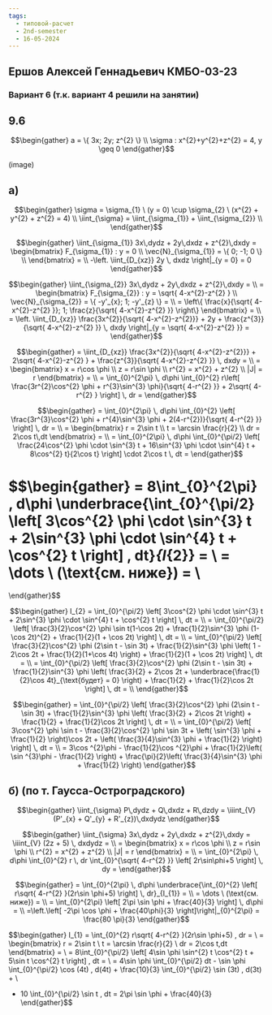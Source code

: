```yaml
---
tags:
  - типовой-расчет
  - 2nd-semester
  - 16-05-2024
---
```


## Ершов Алексей Геннадьевич КМБО-03-23

### Вариант 6 (т.к. вариант 4 решили на занятии)

## 9.6

$$\begin{gather}
a = \{ 3x; 2y; z^{2} \} \\
\sigma : x^{2}+y^{2}+z^{2} = 4, y \geq 0
\end{gather}$$

(image)

## а)

$$\begin{gather}
\sigma = \sigma_{1} \ (y = 0) \cup \sigma_{2} \ (x^{2} + y^{2} + z^{2} = 4) \\
\iint_{\sigma} = \iint_{\sigma_{1}} + \iint_{\sigma_{2}} \\
\end{gather}$$

$$\begin{gather}
\iint_{\sigma_{1}} 3x\,dydz + 2y\,dxdz + z^{2}\,dxdy =  \begin{bmatrix}
F_{\sigma_{1}} : y = 0 \\
\vec{N}_{\sigma_{1}} = \{ 0; -1; 0 \} \\
\end{bmatrix} = \\
-\left. \iint_{D_{xz}} 2y \, dxdz \right|_{y = 0} = 0
\end{gather}$$

$$\begin{gather}
\iint_{\sigma_{2}} 3x\,dydz + 2y\,dxdz + z^{2}\,dxdy = \\
= \begin{bmatrix}
F_{\sigma_{2}} : y = \sqrt{ 4-x^{2}-z^{2} } \\
\vec{N}_{\sigma_{2}} = \{ -y'_{x}; 1; -y'_{z} \} = \\
= \left\{  \frac{x}{\sqrt{ 4-x^{2}-z^{2} }}; 1; \frac{z}{\sqrt{ 4-x^{2}-z^{2} }} \right\}
\end{bmatrix} = \\
= \left. \iint_{D_{xz}} \frac{3x^{2}}{\sqrt{ 4-x^{2}-z^{2}}} + 2y + \frac{z^{3}}{\sqrt{ 4-x^{2}-z^{2} }} \, dxdy \right|_{y = \sqrt{ 4-x^{2}-z^{2} }} =
\end{gather}$$

$$\begin{gather}
= \iint_{D_{xz}} \frac{3x^{2}}{\sqrt{ 4-x^{2}-z^{2}}} + 2\sqrt{ 4-x^{2}-z^{2} } + \frac{z^{3}}{\sqrt{ 4-x^{2}-z^{2} }} \, dxdy = \\
= \begin{bmatrix}
x = r\cos \phi \\
z = r\sin \phi \\
r^{2} = x^{2} + z^{2} \\
|J| = r
\end{bmatrix} = \\
= \int_{0}^{2\pi} \, d\phi \int_{0}^{2} r\left[ \frac{3r^{2}\cos^{2} \phi + r^{3}\sin^{3} \phi}{\sqrt{ 4-r^{2} }} + 2\sqrt{ 4-r^{2} } \right]  \, dr =
\end{gather}$$

$$\begin{gather}
= \int_{0}^{2\pi} \, d\phi \int_{0}^{2} \left[ \frac{3r^{3}\cos^{2} \phi + r^{4}\sin^{3} \phi + 2(4-r^{2})}{\sqrt{ 4-r^{2} }} \right]  \, dr = \\
= \begin{bmatrix}
r = 2\sin t \\
t = \arcsin \frac{r}{2} \\
dr = 2\cos t\,dt
\end{bmatrix} = \\
= \int_{0}^{2\pi} \, d\phi \int_{0}^{\pi/2} \left[ \frac{24\cos^{2} \phi \cdot \sin^{3} t + 16\sin^{3} \phi \cdot \sin^{4} t + 8\cos^{2} t}{2\cos t} \right] \cdot 2\cos t \, dt =
\end{gather}$$

$$\begin{gather}
= 8\int_{0}^{2\pi} \, d\phi \underbrace{\int_{0}^{\pi/2} \left[ 3\cos^{2} \phi \cdot \sin^{3} t + 2\sin^{3} \phi \cdot \sin^{4} t + \cos^{2} t \right] \, dt}_{I_{2}} = \\
= \dots \ (\text{см. ниже}) = \\
= 
\end{gather}$$

$$\begin{gather}
I_{2} = \int_{0}^{\pi/2} \left[ 3\cos^{2} \phi \cdot \sin^{3} t + 2\sin^{3} \phi \cdot \sin^{4} t + \cos^{2} t \right] \, dt = \\
= \int_{0}^{\pi/2} \left[ \frac{3}{2}\cos^{2} \phi \sin t(1-\cos 2t) + \frac{1}{2}\sin^{3} \phi (1-\cos 2t)^{2} + \frac{1}{2}(1 + \cos 2t) \right] \, dt = \\
= \int_{0}^{\pi/2} \left[ \frac{3}{2}\cos^{2} \phi (2\sin t - \sin 3t) + \frac{1}{2}\sin^{3} \phi \left( 1 - 2\cos 2t + \frac{1}{2}(1+\cos 4t) \right) + \frac{1}{2}(1 + \cos 2t) \right] \, dt = \\
= \int_{0}^{\pi/2} \left[ \frac{3}{2}\cos^{2} \phi (2\sin t - \sin 3t) + \frac{1}{2}\sin^{3} \phi \left( \frac{3}{2} + 2\cos 2t + \underbrace{\frac{1}{2}\cos 4t}_{\text{будет} = 0} \right) + \frac{1}{2} + \frac{1}{2}\cos 2t \right] \, dt = \\
\end{gather}$$

$$\begin{gather}
= \int_{0}^{\pi/2} \left[ \frac{3}{2}\cos^{2} \phi (2\sin t - \sin 3t) + \frac{1}{2}\sin^{3} \phi \left( \frac{3}{2} + 2\cos 2t \right) + \frac{1}{2} + \frac{1}{2}\cos 2t \right] \, dt = \\
= \int_{0}^{\pi/2} \left[ 3\cos^{2} \phi \sin t - \frac{3}{2}\cos^{2} \phi \sin 3t + \left( \sin^{3} \phi + \frac{1}{2} \right)\cos 2t + \left( \frac{3}{4}\sin^{3} \phi + \frac{1}{2} \right) \right] \, dt = \\
= 3\cos ^{2}\phi - \frac{1}{2}\cos ^{2}\phi + \frac{1}{2}\left( \sin ^{3}\phi - \frac{1}{2} \right) + \frac{\pi}{2}\left( \frac{3}{4}\sin^{3} \phi + \frac{1}{2} \right)
\end{gather}$$

## б) (по т. Гаусса-Остроградского)

$$\begin{gather}
\iint_{\sigma} P\,dydz + Q\,dxdz + R\,dzdy = \iiint_{V} (P'_{x} + Q'_{y} + R'_{z})\,dxdydz
\end{gather}$$

$$\begin{gather}
\iint_{\sigma} 3x\,dydz + 2y\,dxdz + z^{2}\,dxdy = \iiint_{V} (2z + 5) \, dxdydz = \\
= \begin{bmatrix}
x = r\cos \phi \\
z = r\sin \phi \\
r^{2} = x^{2} + z^{2} \\
|J| = r
\end{bmatrix} = \\
= \int_{0}^{2\pi}  \, d\phi \int_{0}^{2} r \, dr \int_{0}^{\sqrt{ 4-r^{2} }} \left[ 2r\sin\phi+5 \right] \, dy =
\end{gather}$$

$$\begin{gather}
= \int_{0}^{2\pi}  \, d\phi \underbrace{\int_{0}^{2} \left[ r\sqrt{ 4-r^{2} }(2r\sin \phi+5) \right] \, dr}_{I_{1}} = \\
= \dots \ (\text{см. ниже}) = \\
= \int_{0}^{2\pi} \left[ 2\pi \sin \phi + \frac{40}{3} \right]  \, d\phi = \\
=\left.\left[ -2\pi \cos \phi + \frac{40\phi}{3} \right]\right|_{0}^{2\pi} = \frac{80 \pi}{3}
\end{gather}$$

$$\begin{gather}
I_{1} = \int_{0}^{2} r\sqrt{ 4-r^{2} }(2r\sin \phi+5) \, dr = \\
= \begin{bmatrix}
r = 2\sin t \\
t = \arcsin \frac{r}{2} \\
dr = 2\cos t\,dt
\end{bmatrix} = \\
= 8\int_{0}^{\pi/2} \left[ 4\sin \phi \sin^{2} t \cos^{2} t + 5\sin t \cos^{2} t \right]  \, dt = \\
= 4\sin \phi \int_{0}^{\pi/2} dt - \sin \phi \int_{0}^{\pi/2} \cos (4t) \, d(4t) + \frac{10}{3} \int_{0}^{\pi/2} \sin (3t) \, d(3t) + \\
+ 10 \int_{0}^{\pi/2} \sin t \, dt = 2\pi \sin \phi + \frac{40}{3}
\end{gather}$$

